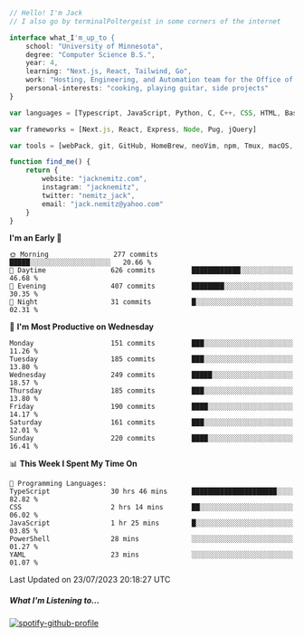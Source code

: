 ```typescript
// Hello! I'm Jack
// I also go by terminalPoltergeist in some corners of the internet

interface what_I'm_up_to {
    school: "University of Minnesota",
    degree: "Computer Science B.S.",
    year: 4,
    learning: "Next.js, React, Tailwind, Go",
    work: "Hosting, Engineering, and Automation team for the Office of Information Technology at UMN",
    personal-interests: "cooking, playing guitar, side projects"
}

var languages = [Typescript, JavaScript, Python, C, C++, CSS, HTML, Bash, VimScript]

var frameworks = [Next.js, React, Express, Node, Pug, jQuery]

var tools = [webPack, git, GitHub, HomeBrew, neoVim, npm, Tmux, macOS, Ubuntu, Docker, Nginx, Cloudflare, DigitalOcean]

function find_me() {
    return {
        website: "jacknemitz.com",
        instagram: "jacknemitz",
        twitter: "nemitz_jack",
        email: "jack.nemitz@yahoo.com"
    }
}
```

<!--START_SECTION:waka-->
**I'm an Early 🐤** 

```text
🌞 Morning                277 commits         █████░░░░░░░░░░░░░░░░░░░░   20.66 % 
🌆 Daytime                626 commits         ████████████░░░░░░░░░░░░░   46.68 % 
🌃 Evening                407 commits         ████████░░░░░░░░░░░░░░░░░   30.35 % 
🌙 Night                  31 commits          █░░░░░░░░░░░░░░░░░░░░░░░░   02.31 % 
```
📅 **I'm Most Productive on Wednesday** 

```text
Monday                   151 commits         ███░░░░░░░░░░░░░░░░░░░░░░   11.26 % 
Tuesday                  185 commits         ███░░░░░░░░░░░░░░░░░░░░░░   13.80 % 
Wednesday                249 commits         █████░░░░░░░░░░░░░░░░░░░░   18.57 % 
Thursday                 185 commits         ███░░░░░░░░░░░░░░░░░░░░░░   13.80 % 
Friday                   190 commits         ████░░░░░░░░░░░░░░░░░░░░░   14.17 % 
Saturday                 161 commits         ███░░░░░░░░░░░░░░░░░░░░░░   12.01 % 
Sunday                   220 commits         ████░░░░░░░░░░░░░░░░░░░░░   16.41 % 
```


📊 **This Week I Spent My Time On** 

```text
💬 Programming Languages: 
TypeScript               30 hrs 46 mins      █████████████████████░░░░   82.82 % 
CSS                      2 hrs 14 mins       ██░░░░░░░░░░░░░░░░░░░░░░░   06.02 % 
JavaScript               1 hr 25 mins        █░░░░░░░░░░░░░░░░░░░░░░░░   03.85 % 
PowerShell               28 mins             ░░░░░░░░░░░░░░░░░░░░░░░░░   01.27 % 
YAML                     23 mins             ░░░░░░░░░░░░░░░░░░░░░░░░░   01.07 % 
```


 Last Updated on 23/07/2023 20:18:27 UTC
<!--END_SECTION:waka-->

##### What I'm Listening to...

[![spotify-github-profile](https://spotify-github-profile.vercel.app/api/view?uid=jack.nemitz&cover_image=true&show_offline=true&bar_color=53b14f&bar_color_cover=false&background_color=121212FF)](https://spotify-github-profile.vercel.app/api/view?uid=jack.nemitz&redirect=true)

